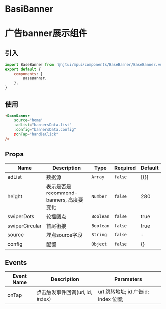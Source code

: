 # BasiBanner

# 广告banner展示组件

## 引入
```js
import BaseBanner from '@hjtui/mpui/components/BaseBanner/BaseBanner.vue';
export default {
    components: {
        BaseBanner,
    },
}
```

## 使用
```html
<BaseBanner
    source="home"
    :adList="bannersData.list"
    :config="bannersData.config"
    @onTap="handleClick"
/>
```

## Props

<!-- @hjtvuese:BasiBanner:props:start -->
|Name|Description|Type|Required|Default|
|---|---|---|---|---|
|adList|数据源|`Array`|`false`|[{}]|
|height|表示是否是recommend-banners, 高度要变化|`Number`|`false`|280|
|swiperDots|轮播圆点|`Boolean`|`false`|true|
|swiperCircular|首尾衔接|`Boolean`|`false`|true|
|source|埋点source字段|`String`|`false`|-|
|config|配置|`Object`|`false`|{}|

<!-- @hjtvuese:BasiBanner:props:end -->


## Events

<!-- @hjtvuese:BasiBanner:events:start -->
|Event Name|Description|Parameters|
|---|---|---|
|onTap|点击触发事件回调(url, id, index)|url 跳转地址; id 广告id; index 位置;|

<!-- @hjtvuese:BasiBanner:events:end -->



